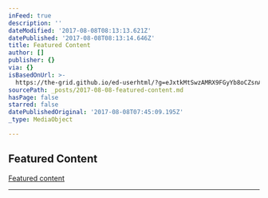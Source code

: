 ```yaml
---
inFeed: true
description: ''
dateModified: '2017-08-08T08:13:13.621Z'
datePublished: '2017-08-08T08:13:14.646Z'
title: Featured Content
author: []
publisher: {}
via: {}
isBasedOnUrl: >-
  https://the-grid.github.io/ed-userhtml/?g=eJxtkMtSwzAMRX9FGyYb8oCZsnAe_-LYaiPGtjK2mlAY_h2TtItSdrKuR-fM7ZJcHA4V-hFtaTiIpoARvmDmREIcFER0WmjBFmZtLYVTObIIewWHt-r18NTChHSaREHTAi8Yj45XBRNZi6EFrz_KlaxMCl6aJv_-hgccHaP2-PwY8PiORv4Jtvedph4Tu7NkTeF5c3F43KXu8DfZq0xX7xV0lhYwTqfUF39gxdDtgpCi6YtJZFZ1rb3-zGWsHJ2tOLhLed1Uhv0tpWAw_JaX6gI2UF-MHC1G1eSz9X43D5k-_ACXnYl6
sourcePath: _posts/2017-08-08-featured-content.md
hasPage: false
starred: false
datePublishedOriginal: '2017-08-08T07:45:09.195Z'
_type: MediaObject

---
```

## Featured Content
[Featured content][0]

---



[0]: http://amazingworld.only-amazing.com/amazingincentives/